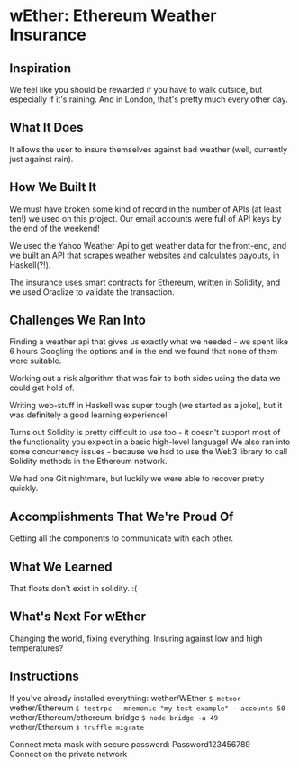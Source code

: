 # wEther: Ethereum Weather Insurance
## Inspiration
We feel like you should be rewarded if you have to walk outside, but especially if it's raining. And in London, that's pretty much every other day.

## What It Does
It allows the user to insure themselves against bad weather (well, currently just against rain).

## How We Built It
We must have broken some kind of record in the number of APIs (at least ten!) we used on this project. Our email accounts were full of API keys by the end of the weekend!

We used the Yahoo Weather Api to get weather data for the front-end, and we built an API that scrapes weather websites and calculates payouts, in Haskell(?!).

The insurance uses smart contracts for Ethereum, written in Solidity, and we used Oraclize to validate the transaction.

## Challenges We Ran Into
Finding a weather api that gives us exactly what we needed - we spent like 6 hours Googling the options and in the end we found that none of them were suitable.

Working out a risk algorithm that was fair to both sides using the data we could get hold of.

Writing web-stuff in Haskell was super tough (we started as a joke), but it was definitely a good learning experience!

Turns out Solidity is pretty difficult to use too - it doesn't support most of the functionality you expect in a basic high-level language! We also ran into some concurrency issues - because we had to use the Web3 library to call Solidity methods in the Ethereum network.

We had one Git nightmare, but luckily we were able to recover pretty quickly.

## Accomplishments That We're Proud Of
Getting all the components to communicate with each other.

## What We Learned
That floats don't exist in solidity. :(

## What's Next For wEther
Changing the world, fixing everything. Insuring against low and high temperatures?

## Instructions
If you've already installed everything:
wether/WEther `$ meteor`  
wether/Ethereum `$ testrpc --mnemonic "my test example" --accounts 50`  
wether/Ethereum/ethereum-bridge `$ node bridge -a 49`  
wether/Ethereum `$ truffle migrate`  
  
Connect meta mask with secure password: Password123456789  
Connect on the private network  

